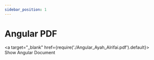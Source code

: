```yaml
---
sidebar_position: 1
---
```


# Angular PDF

<a target="\_blank" href={require('./Angular_Ayah_Alrifai.pdf').default}> Show Angular Document </a>

